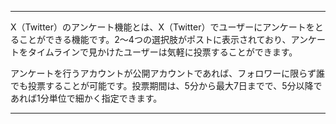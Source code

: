 
---

X（Twitter）のアンケート機能とは、X（Twitter）でユーザーにアンケートをとることができる機能です。2～4つの選択肢がポストに表示されており、アンケートをタイムラインで見かけたユーザーは気軽に投票することができます。

アンケートを行うアカウントが公開アカウントであれば、フォロワーに限らず誰でも投票することが可能です。投票期間は、5分から最大7日までで、5分以降であれば1分単位で細かく指定できます。

---
